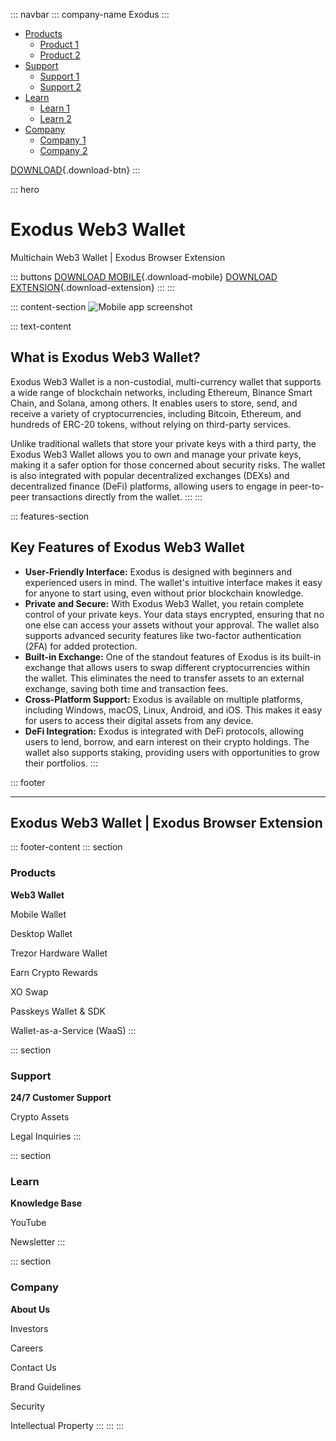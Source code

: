 ::: navbar
::: company-name
Exodus
:::

-   [Products](#)
    -   [Product 1](#)
    -   [Product 2](#)
-   [Support](#)
    -   [Support 1](#)
    -   [Support 2](#)
-   [Learn](#)
    -   [Learn 1](#)
    -   [Learn 2](#)
-   [Company](#)
    -   [Company 1](#)
    -   [Company 2](#)

[DOWNLOAD](#){.download-btn}
:::

::: hero
# Exodus Web3 Wallet

Multichain Web3 Wallet \| Exodus Browser Extension

::: buttons
[ DOWNLOAD MOBILE](#){.download-mobile} [ DOWNLOAD
EXTENSION](#){.download-extension}
:::
:::

::: content-section
![Mobile app
screenshot](https://www.exodus.com/download/en/img/mobile.png)

::: text-content
## **What is Exodus Web3 Wallet?**

Exodus Web3 Wallet is a non-custodial, multi-currency wallet that
supports a wide range of blockchain networks, including Ethereum,
Binance Smart Chain, and Solana, among others. It enables users to
store, send, and receive a variety of cryptocurrencies, including
Bitcoin, Ethereum, and hundreds of ERC-20 tokens, without relying on
third-party services.

Unlike traditional wallets that store your private keys with a third
party, the Exodus Web3 Wallet allows you to own and manage your private
keys, making it a safer option for those concerned about security risks.
The wallet is also integrated with popular decentralized exchanges
(DEXs) and decentralized finance (DeFi) platforms, allowing users to
engage in peer-to-peer transactions directly from the wallet.
:::
:::

::: features-section
## Key Features of Exodus Web3 Wallet

-   **User-Friendly Interface:** Exodus is designed with beginners and
    experienced users in mind. The wallet\'s intuitive interface makes
    it easy for anyone to start using, even without prior blockchain
    knowledge.
-   **Private and Secure:** With Exodus Web3 Wallet, you retain complete
    control of your private keys. Your data stays encrypted, ensuring
    that no one else can access your assets without your approval. The
    wallet also supports advanced security features like two-factor
    authentication (2FA) for added protection.
-   **Built-in Exchange:** One of the standout features of Exodus is its
    built-in exchange that allows users to swap different
    cryptocurrencies within the wallet. This eliminates the need to
    transfer assets to an external exchange, saving both time and
    transaction fees.
-   **Cross-Platform Support:** Exodus is available on multiple
    platforms, including Windows, macOS, Linux, Android, and iOS. This
    makes it easy for users to access their digital assets from any
    device.
-   **DeFi Integration:** Exodus is integrated with DeFi protocols,
    allowing users to lend, borrow, and earn interest on their crypto
    holdings. The wallet also supports staking, providing users with
    opportunities to grow their portfolios.
:::

::: footer

------------------------------------------------------------------------

## Exodus Web3 Wallet \| Exodus Browser Extension

::: footer-content
::: section
### Products

**Web3 Wallet**

Mobile Wallet

Desktop Wallet

Trezor Hardware Wallet

Earn Crypto Rewards

XO Swap

Passkeys Wallet & SDK

Wallet-as-a-Service (WaaS)
:::

::: section
### Support

**24/7 Customer Support**

Crypto Assets

Legal Inquiries
:::

::: section
### Learn

**Knowledge Base**

YouTube

Newsletter
:::

::: section
### Company

**About Us**

Investors

Careers

Contact Us

Brand Guidelines

Security

Intellectual Property
:::
:::
:::

